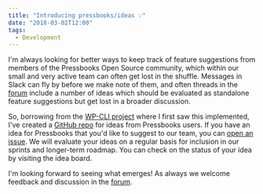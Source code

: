 ```yaml
---
title: "Introducing pressbooks/ideas 💡"
date: "2018-03-02T12:00"
tags:
  - Development
---
```


I'm always looking for better ways to keep track of feature suggestions from members of
the Pressbooks Open Source community, which within our small and very active team can
often get lost in the shuffle. Messages in Slack can fly by before we make
note of them, and often threads in the [forum](https://pressbooks.community/) include
a number of ideas which should be evaluated as standalone feature suggestions but get lost
in a broader discussion.

So, borrowing from the [WP-CLI project](https://github.com/wp-cli/ideas) where I first saw
this implemented, I've created a [GitHub repo](https://github.com/pressbooks/ideas/) for
ideas from Pressbooks users. If you have an idea for Pressbooks that you'd like to suggest
to our team, you can [open an issue](https://github.com/pressbooks/ideas/issues). We will
evaluate your ideas on a regular basis for inclusion in our sprints and longer-term
roadmap. You can check on the status of your idea by visiting the idea board.

I'm looking forward to seeing what emerges! As always we welcome feedback and discussion
in the [forum](https://pressbooks.community/).
